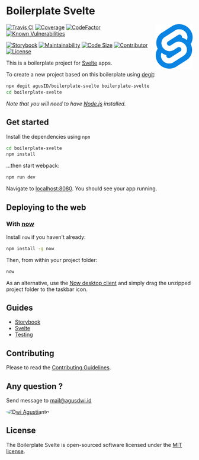 # Boilerplate Svelte

[<img src="docs/svelte-logo.svg" align="right" width="100">](https://svelte.dev)
[![Travis CI](https://travis-ci.org/agusID/boilerplate-svelte.svg?branch=master)](https://travis-ci.org/agusID/boilerplate-svelte.svg?branch=master)
[![Coverage](https://img.shields.io/codeclimate/coverage/agusID/boilerplate-svelte)](https://img.shields.io/codeclimate/coverage/agusID/boilerplate-svelte?style=flat-square)
[![CodeFactor](https://www.codefactor.io/repository/github/agusid/boilerplate-svelte/badge)](https://www.codefactor.io/repository/github/agusid/boilerplate-svelte)
[![Known Vulnerabilities](https://snyk.io/test/github/agusID/boilerplate-svelte/badge.svg)](https://snyk.io/test/github/agusID/boilerplate-svelte/badge.svg)

[![Storybook](https://cdn.jsdelivr.net/gh/storybookjs/brand@master/badge/badge-storybook.svg)](https://cdn.jsdelivr.net/gh/storybookjs/brand@master/badge/badge-storybook.svg)
[![Maintainability](https://api.codeclimate.com/v1/badges/4c4d867246987a1dc614/maintainability)](https://codeclimate.com/github/agusID/boilerplate-svelte/maintainability)
[![Code Size](https://img.shields.io/github/languages/code-size/agusID/boilerplate-svelte)](https://img.shields.io/github/languages/code-size/agusID/boilerplate-svelte)
[![Contributor](https://img.shields.io/github/contributors/agusID/boilerplate-svelte?color=%23e67e22)](https://img.shields.io/github/contributors/agusID/boilerplate-svelte?color=%232980b9)
[![License](https://img.shields.io/github/license/agusID/boilerplate-svelte)](https://github.com/agusID/boilerplate-svelte/blob/master/LICENSE)

This is a boilerplate project for [Svelte](https://svelte.dev) apps.

To create a new project based on this boilerplate using [degit](https://github.com/Rich-Harris/degit):

```bash
npx degit agusID/boilerplate-svelte boilerplate-svelte
cd boilerplate-svelte
```

_Note that you will need to have [Node.js](https://nodejs.org) installed._

## Get started

Install the dependencies using `npm`

```bash
cd boilerplate-svelte
npm install
```

...then start webpack:

```bash
npm run dev
```

Navigate to [localhost:8080](http://localhost:8080). You should see your app running.

## Deploying to the web

### With [now](https://zeit.co/now)

Install `now` if you haven't already:

```bash
npm install -g now
```

Then, from within your project folder:

```bash
now
```

As an alternative, use the [Now desktop client](https://zeit.co/download) and simply drag the unzipped project folder to the taskbar icon.

## Guides

- [Storybook](https://github.com/agusID/boilerplate-svelte/blob/master/docs/storybook.md)
- [Svelte](https://svelte.dev/tutorial/basics)
- [Testing](https://github.com/agusID/boilerplate-svelte/blob/master/docs/testing.md)

## Contributing

Please to read the [Contributing Guidelines](https://github.com/agusID/boilerplate-svelte/blob/master/docs/contributing.md).

## Any question ?

Send message to
mail@agusdwi.id

<p>
  <a href="https://github.com/agusID"><img 
  width="50" style="border-radius: 50%" src="https://avatars3.githubusercontent.com/u/13955708?s=460&v=4" alt="Dwi Agustianto">
  </a>
</p>

## License

The Boilerplate Svelte is open-sourced software licensed under the [MIT license](https://github.com/agusID/boilerplate-svelte/blob/master/LICENSE).

